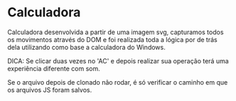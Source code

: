 # Calculadora
Calculadora desenvolvida a partir de uma imagem svg, capturamos todos os movimentos através do DOM e foi realizada toda a lógica por de trás dela utilizando como base a calculadora do Windows.

DICA: Se clicar duas vezes no 'AC' e depois realizar sua operação terá uma experiência diferente com som.

Se o arquivo depois de clonado não rodar, é só verificar o caminho em que os arquivos JS foram salvos.
